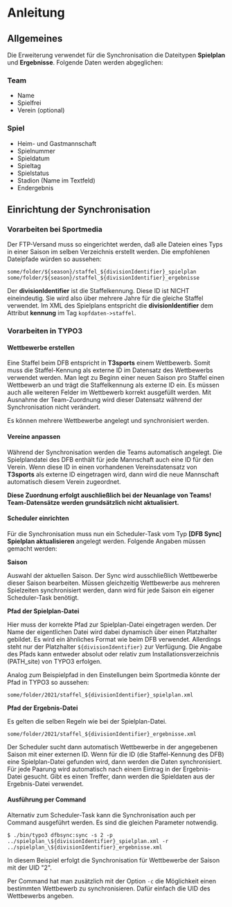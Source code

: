 # Anleitung

## Allgemeines

Die Erweiterung verwendet für die Synchronisation die Dateitypen **Spielplan** und **Ergebnisse**. Folgende Daten werden abgeglichen:

### Team

* Name
* Spielfrei
* Verein (optional)

### Spiel

* Heim- und Gastmannschaft
* Spielnummer
* Spieldatum
* Spieltag
* Spielstatus
* Stadion (Name im Textfeld)
* Endergebnis

## Einrichtung der Synchronisation

### Vorarbeiten bei Sportmedia

Der FTP-Versand muss so eingerichtet werden, daß alle Dateien eines Typs in einer Saison im selben Verzeichnis erstellt werden. Die empfohlenen Dateipfade würden so aussehen:

```
some/folder/${season}/staffel_${divisionIdentifier}_spielplan
some/folder/${season}/staffel_${divisionIdentifier}_ergebnisse
```

Der **divisionIdentifier** ist die Staffelkennung. Diese ID ist NICHT eineindeutig. Sie wird also über mehrere Jahre für die gleiche Staffel verwendet. Im XML des Spielplans entspricht die **divisionIdentifier** dem Attribut **kennung** im Tag `kopfdaten->staffel`.

### Vorarbeiten in TYPO3

#### Wettbewerbe erstellen

Eine Staffel beim DFB entspricht in **T3sports** einem Wettbewerb. Somit muss die Staffel-Kennung als externe ID im Datensatz des Wettbewerbs verwendet werden. Man legt zu Beginn einer neuen Saison pro Staffel einen Wettbewerb an und trägt die Staffelkennung als externe ID ein. Es müssen auch alle weiteren Felder im Wettbewerb korrekt ausgefüllt werden. Mit Ausnahme der Team-Zuordnung wird dieser Datensatz während der Synchronisation nicht verändert.

Es können mehrere Wettbewerbe angelegt und synchronisiert werden.

#### Vereine anpassen

Während der Synchronisation werden die Teams automatisch angelegt. Die Spielplandatei des DFB enthält für jede Mannschaft auch eine ID für den Verein. Wenn diese ID in einen vorhandenen Vereinsdatensatz von **T3sports** als externe ID eingetragen wird, dann wird die neue Mannschaft automatisch diesem Verein zugeordnet.

**Diese Zuordnung erfolgt auschließlich bei der Neuanlage von Teams! Team-Datensätze werden grundsätzlich nicht aktualisiert.**


#### Scheduler einrichten

Für die Synchronisation muss nun ein Scheduler-Task vom Typ **[DFB Sync] Spielplan aktualisieren** angelegt werden.
Folgende Angaben müssen gemacht werden:

**Saison**

Auswahl der aktuellen Saison. Der Sync wird ausschließlich Wettbewerbe dieser Saison bearbeiten. Müssen gleichzeitig Wettbewerbe aus mehreren Spielzeiten synchronisiert werden, dann wird für jede Saison ein eigener Scheduler-Task benötigt.

**Pfad der Spielplan-Datei**

Hier muss der korrekte Pfad zur Spielplan-Datei eingetragen werden. Der Name der eigentlichen Datei wird dabei dynamisch über einen Platzhalter gebildet. Es wird ein ähnliches Format wie beim DFB verwendet. Allerdings steht nur der Platzhalter `${divisionIdentifier}` zur Verfügung. Die Angabe des Pfads kann entweder absolut oder relativ zum Installationsverzeichnis (PATH_site) von TYPO3 erfolgen.

Analog zum Beispielpfad in den Einstellungen beim Sportmedia könnte der Pfad in TYPO3 so aussehen: 

```
some/folder/2021/staffel_${divisionIdentifier}_spielplan.xml
```

**Pfad der Ergebnis-Datei**

Es gelten die selben Regeln wie bei der Spielplan-Datei.

```
some/folder/2021/staffel_${divisionIdentifier}_ergebnisse.xml
```

Der Scheduler sucht dann automatisch Wettbewerbe in der angegebenen Saison mit einer externen ID. Wenn für die ID (die Staffel-Kennung des DFB) eine Spielplan-Datei gefunden wird, dann werden die Daten synchronisiert. Für jede Paarung wird automatisch nach einem Eintrag in der Ergebnis-Datei gesucht. Gibt es einen Treffer, dann werden die Spieldaten aus der Ergebnis-Datei verwendet.

#### Ausführung per Command

Alternativ zum Scheduler-Task kann die Synchronisation auch per Command ausgeführt werden. Es sind die gleichen Parameter notwendig.

```
$ ./bin/typo3 dfbsync:sync -s 2 -p ../spielplan_\${divisionIdentifier}_spielplan.xml -r ../spielplan_\${divisionIdentifier}_ergebnisse.xml
```

In diesem Beispiel erfolgt die Synchronisation für Wettbewerbe der Saison mit der UID "2".

Per Command hat man zusätzlich mit der Option `-c` die Möglichkeit einen bestimmten Wettbewerb zu synchronisieren. Dafür einfach die UID des Wettbewerbs angeben.
